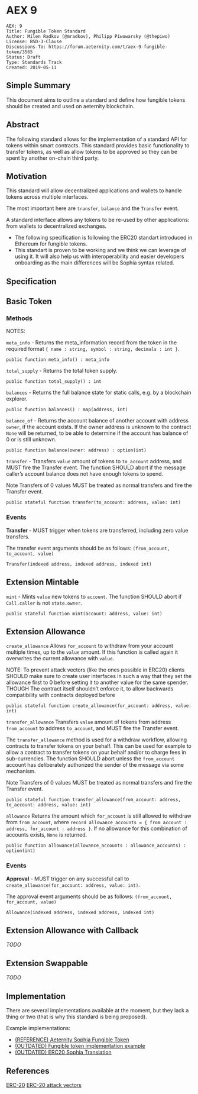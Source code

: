 # AEX 9

```
AEX: 9
Title: Fungible Token Standard
Author: Milen Radkov (@mradkov), Philipp Piwowarsky (@thepiwo)
License: BSD-3-Clause
Discussions-To: https://forum.aeternity.com/t/aex-9-fungible-token/3565
Status: Draft
Type: Standards Track
Created: 2019-05-11
```

## Simple Summary

This document aims to outline a standard and define how fungible tokens should be created and used on aeternity blockchain.

## Abstract

The following standard allows for the implementation of a standard API for tokens within smart contracts. This standard provides basic functionality to transfer tokens, as well as allow tokens to be approved so they can be spent by another on-chain third party.


## Motivation

This standard will allow decentralized applications and wallets to handle tokens across multiple interfaces.

The most important here are `transfer`, `balance` and the `Transfer` event.

A standard interface allows any tokens to be re-used by other applications: from wallets to decentralized exchanges.

- The following specification is following the ERC20 standart introduced in Ethereum for fungible tokens.
- This standart is proven to be working and we think we can leverage of using it. It will also help us with interoperability and easier developers onboarding as the main differences will be Sophia syntax related.

## Specification

## Basic Token
### Methods

NOTES:

`meta_info` - Returns the meta_information record from the token in the required format `{ name : string, symbol : string, decimals : int }`.

```
public function meta_info() : meta_info
```

`total_supply` - Returns the total token supply.

```
public function total_supply() : int
```

`balances` - Returns the full balance state for static calls, e.g. by a blockchain explorer.

```
public function balances() : map(address, int)
```


`balance_of` - Returns the account balance of another account with address `owner`, if the account exists. If the owner address is unknown to the contract `None` will be returned, to be able to determine if the account has balance of 0 or is still unknown.

```
public function balance(owner: address) : option(int)
```

`transfer` - Transfers `value` amount of tokens to `to_account` address, and MUST fire the Transfer event. The function SHOULD abort if the message caller’s account balance does not have enough tokens to spend.

Note Transfers of 0 values MUST be treated as normal transfers and fire the Transfer event.

```
public stateful function transfer(to_account: address, value: int)
```


### Events

**Transfer** - MUST trigger when tokens are transferred, including zero value transfers.

The transfer event arguments should be as follows: `(from_account, to_account, value)`

```
Transfer(indexed address, indexed address, indexed int)
```


## Extension Mintable

`mint` - Mints `value` new tokens to `account`. The function SHOULD abort if `Call.caller` is not `state.owner`.

```
public stateful function mint(account: address, value: int)
```


## Extension Allowance

`create_allowance`
Allows `for_account` to withdraw from your account multiple times, up to the `value` amount. If this function is called again it overwrites the current allowance with `value`.

NOTE: To prevent attack vectors (like the ones possible in ERC20) clients SHOULD make sure to create user interfaces in such a way that they set the allowance first to 0 before setting it to another value for the same spender. THOUGH The contract itself shouldn’t enforce it, to allow backwards compatibility with contracts deployed before

```
public stateful function create_allowance(for_account: address, value: int)
```

`transfer_allowance`
Transfers `value` amount of tokens from address `from_account` to address `to_account`, and MUST fire the Transfer event.

The `transfer_allowance` method is used for a withdraw workflow, allowing contracts to transfer tokens on your behalf. This can be used for example to allow a contract to transfer tokens on your behalf and/or to charge fees in sub-currencies. The function SHOULD abort unless the `from_account` account has deliberately authorized the sender of the message via some mechanism.

Note Transfers of 0 values MUST be treated as normal transfers and fire the Transfer event.

```
public stateful function transfer_allowance(from_account: address, to_account: address, value: int)
```

`allowance`
Returns the amount which `for_account` is still allowed to withdraw from `from_account`, where `record allowance_accounts = { from_account : address, for_account : address }`. If no allowance for this combination of accounts exists, `None` is returned.

```
public function allowance(allowance_accounts : allowance_accounts) : option(int)
```

### Events

**Approval** - MUST trigger on any successful call to `create_allowance(for_account: address, value: int)`.

The approval event arguments should be as follows: `(from_account, for_account, value)`


```
Allowance(indexed address, indexed address, indexed int)
```

## Extension Allowance with Callback

*TODO*

## Extension Swappable

*TODO*

## Implementation
There are several implementations available at the moment, but they lack a thing or two (that is why this standard is being proposed).

Example implementations:
- [(REFERENCE) Aeternity Sophia Fungible Token](https://github.com/mradkov/aeternity-fungible-token/blob/master/contracts/fungible-token.aes)
- [(OUTDATED) Fungible token implementation example](https://github.com/aeternity/aepp-sophia-examples/blob/master/libraries/FungibleToken/contracts/fungible-token.aes)
- [(OUTDATED) ERC20 Sophia Translation](https://github.com/aeternity/aesophia/blob/master/test/contracts/erc20_token.aes)

## References
[ERC-20](https://eips.ethereum.org/EIPS/eip-20)
[ERC-20 attack vectors](https://docs.google.com/document/d/1YLPtQxZu1UAvO9cZ1O2RPXBbT0mooh4DYKjA_jp-RLM/edit)


